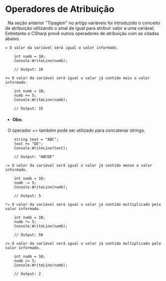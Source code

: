 # Operadores de Atribuição

&nbsp; Na seção anterior "Tipagem" no artigo variáveis foi introduzido o conceito de atribuição utilizando o sinal de igual para atribuir valor a uma variável. Entretanto o CSharp provê outros operadores de atribuição com as citadas abaixo.

    = O valor da variável será igual o valor informado.

```
    int numb = 10;
    Console.WriteLine(numb);

    // Output: 10
``` 

    += O valor da variável será igual o valor já contido mais o valor informado.

```
    int numb = 10;
    numb += 5;
    Console.WriteLine(numb);

    // Output: 15
```   

* #### Obs: 

&nbsp; O operador +=  também pode ser utilizado para concatenar strings.

```
    string text = "ABC";
    text += "DE";
    Console.WriteLine(text);

    // Output: "ABCDE"
```   

    -= O valor da variável será igual o valor já contido menos o valor informado.

```
    int numb = 10;
    numb -= 5;
    Console.WriteLine(numb);

    // Output: 5
```   

    *= O valor da variável será igual o valor já contido multiplicado pelo valor informado.

```
    int numb = 10;
    numb *= 5;
    Console.WriteLine(numb);

    // Output: 50
```   


    /= O valor da variável será igual o valor já contido multiplicado pelo valor informado.

```
    int numb = 10;
    numb /= 5;
    Console.WriteLine(numb);

    // Output: 2
``` 
